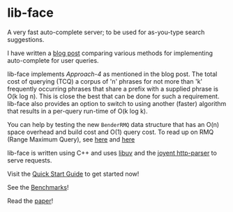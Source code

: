 # lib-face

A very fast auto-complete server; to be used for as-you-type search suggestions.

I have written a [blog post](http://dhruvbird.blogspot.com/2010/09/very-fast-approach-to-search.html) comparing various methods for implementing auto-complete for user queries.

lib-face implements *Approach-4* as mentioned in the blog post. The total cost of querying (TCQ) a corpus of 'n' phrases for not more than 'k' frequently occurring phrases that share a prefix with a supplied phrase is O(k log n). This is close the best that can be done for such a requirement. lib-face also provides an option to switch to using another (faster) algorithm that results in a per-query run-time of O(k log k).

You can help by testing the new ```BenderRMQ``` data structure that has an O(n) space overhead and build cost and O(1) query cost. To read up on RMQ (Range Maximum Query), see [here](http://community.topcoder.com/tc?module=Static&d1=tutorials&d2=lowestCommonAncestor#A%20O%28N%29,%20O%281%29%20algorithm%20for%20the%20restricted%20RMQ) and [here](http://www.topcoder.com/tc?module=LinkTracking&link=http://www.math.tau.ac.il/~haimk/seminar04/LCA-seminar-modified.ppt&refer=)

lib-face is written using C++ and uses [libuv](https://github.com/joyent/libuv/) and the [joyent http-parser](https://github.com/joyent/http-parser/) to serve requests.

Visit the [Quick Start Guide](https://github.com/duckduckgo/cpp-libface/wiki/Quick-Start-Guide) to get started now!

See the [Benchmarks](https://github.com/duckduckgo/cpp-libface/wiki/Benchmarks)!

Read the [paper](http://dhruvbird.com/autocomplete.pdf)!
